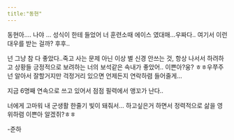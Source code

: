 ```yaml
---
title:"동현"
---
```


동현아.... 나야 ...
성식이 한테 들었어 너 훈련소때 에이스 였대매...우짜다.. 여기서 이런 대우를 받는 걸까? 후후.. 


넌 그냥 참 다 좋았다..죽고 사는 문제 아닌 이상 별 신경 안쓰는 것, 항상 나서서 하려하고 상황들 긍정적으로 보려하는 너의 보석같은 속내가 좋았어.. 이쁜아?웅? ㅎㅎ우쭈주
넌 알아서 잘할거지만 걱정거리 있으면 언제든지 연락하렴 들어줄게...

지금 6명째 연속으로 쓰고 있어서 점점 필력에서 앵꼬가 난다..

너에게 고마워 내 군생활 한줄기 빛이 돼줘서...
하고싶은거 하면서 정력적으로 삶을 영위하렴 이쁜아 알겠쥐?ㅎㅎ

-준하
